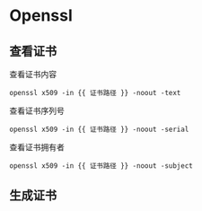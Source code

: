 # Openssl

## 查看证书

查看证书内容

```text
openssl x509 -in {{ 证书路径 }} -noout -text
```

查看证书序列号

```text
openssl x509 -in {{ 证书路径 }} -noout -serial
```

查看证书拥有者

```text
openssl x509 -in {{ 证书路径 }} -noout -subject
```

## 生成证书

